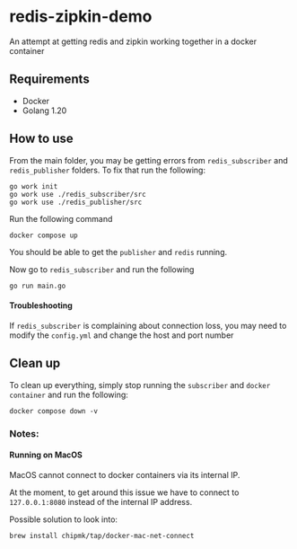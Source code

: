 # redis-zipkin-demo
An attempt at getting redis and zipkin working together in a docker container
## Requirements
- Docker
- Golang 1.20
## How to use
From the main folder, you may be getting errors from `redis_subscriber` and `redis_publisher` folders. To fix that run the following:
```
go work init
go work use ./redis_subscriber/src
go work use ./redis_publisher/src
```
Run the following command
```
docker compose up
```
You should be able to get the `publisher` and `redis` running.

Now go to `redis_subscriber` and run the following
```
go run main.go
```
#### Troubleshooting
If `redis_subscriber` is complaining about connection loss, you may need to modify the `config.yml` and change the host and port number
## Clean up
To clean up everything, simply stop running the `subscriber` and `docker container` and run the following:
```
docker compose down -v
```

### Notes:
#### Running on MacOS
MacOS cannot connect to docker containers via its internal IP.

At the moment, to get around this issue we have to connect to `127.0.0.1:8080` instead of the internal IP address.

Possible solution to look into:
```
brew install chipmk/tap/docker-mac-net-connect
```